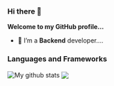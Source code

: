### Hi there 👋
<b>Welcome to my GitHub profile...</b>


- 🌱 I’m a <b>Backend</b> developer....

<h3><b>Languages and Frameworks</b></h3>
<!--  <p><img src = "https://img.shields.io/badge/Node.js-43853D?style=for-the-badge&logo=node.js&logoColor=white">&nbsp;<img src = "https://img.shields.io/badge/React-20232A?style=for-the-badge&logo=react&logoColor=61DAFB">&nbsp;<img src = "https://img.shields.io/badge/TypeScript-007ACC?style=for-the-badge&logo=typescript&logoColor=white">&nbsp;<img src = "https://img.shields.io/badge/JavaScript-F7DF1E?style=for-the-badge&logo=javascript&logoColor=black">&nbsp;<img src = "https://img.shields.io/badge/Express.js-404D59?style=for-the-badge">&nbsp;<img src = "https://img.shields.io/badge/Sass-CC6699?style=for-the-badge&logo=sass&logoColor=white">&nbsp;<img src = "https://img.shields.io/badge/Material--UI-0081CB?style=for-the-badge&logo=material-ui&logoColor=white">&nbsp;</p>
<h3><b>Databases</b></h3>
<p> <img src="https://img.shields.io/badge/MongoDB-4EA94B?style=for-the-badge&logo=mongodb&logoColor=white" />&nbsp;<img src="https://img.shields.io/badge/MySQL-00000F?style=for-the-badge&logo=mysql&logoColor=white" />&nbsp; <img src="https://img.shields.io/badge/Prisma-3982CE?style=for-the-badge&logo=Prisma&logoColor=white" />&nbsp;</p> -->

<!-- ![Github stats](https://github-readme-stats.vercel.app/api?username=SujeetMainali&count_private=true&show_icons=true&theme=radical) -->
<!-- ![Top Languages](https://github-readme-stats.vercel.app/api/top-langs/?username=SujeetMainali&show_icons=true&theme=radical) -->

<img align="center" src="https://github-readme-streak-stats.herokuapp.com?user=badal2000&theme=vue-dark&hide_border=true&date_format=M%20j%5B%2C%20Y%5D" alt="My github stats" />

<!-- <img align="center" src="https://github-readme-stats.vercel.app/api?username=sum1tgtm&show_icons=true&include_all_commits=true&theme=cobalt&hide_border=true" alt="My github stats" />  -->
 
<img align="center" src="https://github-readme-stats.vercel.app/api/top-langs/?username=badal2000&layout=compact&theme=cobalt&hide_border=true" />
